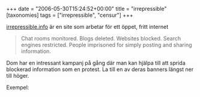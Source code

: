 +++
date = "2006-05-30T15:24:52+00:00"
title = "irrepressible"
[taxonomies]
tags = ["irrepressible", "censur"]
+++

[irrepressible.info][1] är en site som arbetar för ett öppet, fritt internet

> Chat rooms monitored. Blogs deleted. Websites blocked. Search engines restricted. People imprisoned for simply posting and sharing information.

Dom har en intressant kampanj på gång där man kan hjälpa till att sprida blockerad information som en protest. La till en av deras banners längst ner till höger.

Exempel:  




<small></small>

 [1]: http://irrepressible.info/
